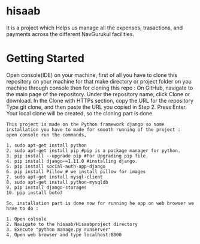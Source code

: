 # hisaab
It is a project which Helps us manage all the expenses, trasactions, and payments across the different NavGurukul facilities.

# Getting Started
Open console(IDE) on your machine, first of all you have to clone this repository on your machine for that make directory or project folder on
you machine through console then for cloning this repo :
On GitHub, navigate to the main page of the repository.
Under the repository name, click Clone or download.
In the Clone with HTTPs section, copy the URL for the repository
Type git clone, and then paste the URL you copied in Step 2.
Press Enter. Your local clone will be created, so the cloning part is done.

```
This project is made on the Python framework django so some installation you have to made for smooth running of the project :
open console run the commands,

1. sudo apt-get install python
2. sudo apt-get install pip #pip is a package manager for python.
3. pip install --upgrade pip #For Upgrading pip file.
4. pip install django~=1.11.0 #installing django.
5. pip install social-auth-app-django 
6. pip install Pillow # we install pillow for images
7. sudo apt-get install mysql-client
8. sudo apt-get install python-mysqldb
9. pip install django-storages
10. pip install boto3

So, installation part is done now for running he app on web browser we have to do :

1. Open colsole
2. Navigate to the hisaab/Hisaabproject directory
3. Execute "python manage.py runserver"
4. Open web browser and type localhost:8000

```
